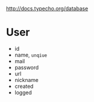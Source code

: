 http://docs.typecho.org/database
# User
- id
- name, `unqiue`
- mail
- password
- url
- nickname
- created
- logged